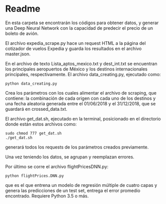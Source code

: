 # Readme

En esta carpeta se encontrarán los códigos para obtener datos, y generar una Deep Neural Network con la capacidad de predecir el precio de un boleto de avión.

El archivo expedia_scrape.py hace un request HTML a la página del cotizador de vuelos Expedia y guarda los resultados en el archivo master.json.

En el archivo de texto Lista_aptos_mexico.txt y dest_int.txt se encuentran los principales aeropuertos de México y los destinos internacionales principales, respectivamente. El archivo data_creating.py, ejecutado como:
```
python data_creating.py
```
Crea los parámetros con los cuales alimentar el archivo de scraping, que contiene: la combinación de cada origen con cada uno de los destinos y una fecha aleatoria generada entre el 01/06/2018 y el 31/12/2018, que se guardará en crossed_data.txt.

El archivo get_dat.sh, ejecutado en la terminal, posicionado en el directorio donde están estos archivos como:

```
sudo chmod 777 get_dat.sh
./get_dat.sh
```
generará todos los requests de los parámetros creados previamente.

Una vez teniendo los datos, se agrupan y reemplazan errores.

Por último se corre el archivo flightPricesDNN.py:
```
python flightPrices.DNN.py
```
que es el que entrena un modelo de regresión múltiple de cuatro capas y genera las predicciones de un test set, entrega el error promedio encontrado. Requiere Python 3.5 o más.
